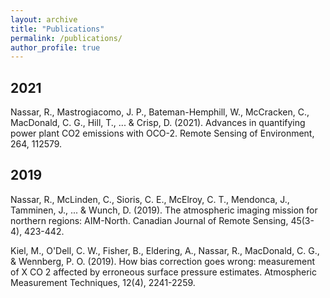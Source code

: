 ```yaml
---
layout: archive
title: "Publications"
permalink: /publications/
author_profile: true
---
```


2021
---

Nassar, R., Mastrogiacomo, J. P., Bateman-Hemphill, W., McCracken, C., MacDonald, C. G., Hill, T., ... & Crisp, D. (2021). Advances in quantifying power plant CO2 emissions with OCO-2. Remote Sensing of Environment, 264, 112579.

2019
---

Nassar, R., McLinden, C., Sioris, C. E., McElroy, C. T., Mendonca, J., Tamminen, J., ... & Wunch, D. (2019). The atmospheric imaging mission for northern regions: AIM-North. Canadian Journal of Remote Sensing, 45(3-4), 423-442.

Kiel, M., O'Dell, C. W., Fisher, B., Eldering, A., Nassar, R., MacDonald, C. G., & Wennberg, P. O. (2019). How bias correction goes wrong: measurement of X CO 2 affected by erroneous surface pressure estimates. Atmospheric Measurement Techniques, 12(4), 2241-2259.

